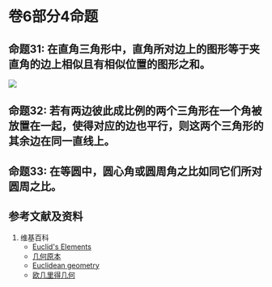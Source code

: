 # 卷6部分4命题

## 命题31: 在直角三角形中，直角所对边上的图形等于夹直角的边上相似且有相似位置的图形之和。
![](/images/欧几里得几何/欧几里得元素中典型的几何实验/卷6部分4命题/1a1.jpg)

## 命题32: 若有两边彼此成比例的两个三角形在一个角被放置在一起，使得对应的边也平行，则这两个三角形的其余边在同一直线上。

## 命题33: 在等圆中，圆心角或圆周角之比如同它们所对圆周之比。

## 参考文献及资料

1. 维基百科
	- [Euclid's Elements](https://en.wikipedia.org/wiki/Euclid%27s_Elements) 
	- [几何原本](https://zh.wikipedia.org/wiki/%E5%87%A0%E4%BD%95%E5%8E%9F%E6%9C%AC) 
	- [Euclidean geometry](https://en.wikipedia.org/wiki/Euclidean_geometry) 
	- [欧几里得几何](https://zh.wikipedia.org/wiki/%E6%AC%A7%E5%87%A0%E9%87%8C%E5%BE%97%E5%87%A0%E4%BD%95) 



